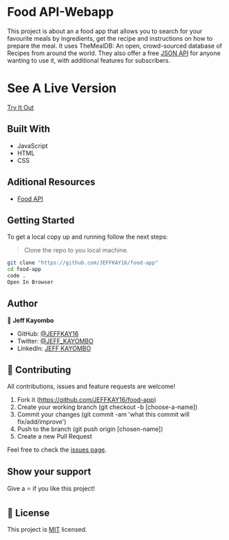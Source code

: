 # Food API-Webapp

This project is about an a food app that allows you to search for your favourite meals by ingredients, get the recipe and instructions on how to prepare the meal. It uses TheMealDB: An open, crowd-sourced database of Recipes from around the world. They also offer a free [JSON API](https://www.themealdb.com/api.php) for anyone wanting to use it, with additional features for subscribers.

# See A Live Version
[Try It Out](https://jeffkayombo.me/food-app/) 

## Built With

* JavaScript
* HTML
* CSS


## Aditional Resources

* [Food API](https://www.themealdb.com/api.php)


## Getting Started

To get a local copy up and running follow the next steps:
> Clone the repo to you local machine.
```bash
git clone "https://github.com/JEFFKAY16/food-app"
cd food-app
code .
Open In Browser
```

## Author

👤 **Jeff Kayombo**

  - GitHub: [@JEFFKAY16](https://github.com/JEFFKAY16)
  - Twitter: [@JEFF_KAYOMBO](https://twitter.com/jeff_kayombo)
  - LinkedIn: [JEFF KAYOMBO](https://www.linkedin.com/in/jeff-kayombo-aa9758174/)

## 🤝 Contributing

All contributions, issues and feature requests are welcome!

1. Fork it (https://github.com/JEFFKAY16/food-app)
2. Create your working branch (git checkout -b [choose-a-name])
3. Commit your changes (git commit -am 'what this commit will fix/add/improve')
4. Push to the branch (git push origin [chosen-name])
5. Create a new Pull Request

Feel free to check the [issues page](../../issues/).

## Show your support

Give a ⭐️ if you like this project!

## 📝 License

This project is [MIT](./MIT.md) licensed.
